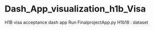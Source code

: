 # Dash_App_visualization_h1b_Visa
H1B visa acceptance dash app
Run FinalprojectApp.py
H1b18 : dataset
